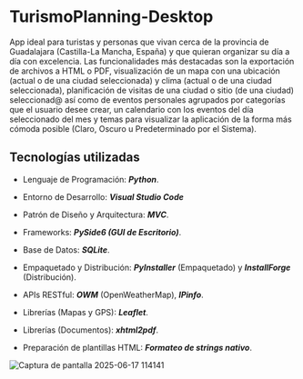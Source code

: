 # TurismoPlanning-Desktop

App ideal para turistas y personas que vivan cerca de la provincia de Guadalajara (Castilla-La Mancha, España) y que quieran organizar su día a día con excelencia. Las funcionalidades más destacadas son la exportación de archivos a HTML o PDF, visualización de un mapa con una ubicación (actual o de una ciudad seleccionada) y clima (actual o de una ciudad seleccionada), planificación de visitas de una ciudad o sitio (de una ciudad) seleccionad@ así como de eventos personales agrupados por categorías que el usuario desee crear, un calendario con los eventos del día seleccionado del mes y temas para visualizar la aplicación de la forma más cómoda posible (Claro, Oscuro u Predeterminado por el Sistema).

## Tecnologías utilizadas

- Lenguaje de Programación: **_Python_**.  
- Entorno de Desarrollo: **_Visual Studio Code_**  
- Patrón de Diseño y Arquitectura: **_MVC_**.  

- Frameworks: **_PySide6 (GUI de Escritorio)_**.  
- Base de Datos: **_SQLite_**.  
- Empaquetado y Distribución: **_PyInstaller_** (Empaquetado) y **_InstallForge_** (Distribución).  
  
- APIs RESTful: **_OWM_** (OpenWeatherMap), **_IPinfo_**.  
- Librerías (Mapas y GPS): **_Leaflet_**.  

- Librerías (Documentos): **_xhtml2pdf_**.  
- Preparación de plantillas HTML: **_Formateo de strings nativo_**.  


![Captura de pantalla 2025-06-17 114141](https://github.com/user-attachments/assets/95c131f5-6936-4565-b80a-ff728e2d9d2c)
